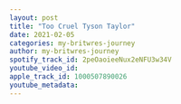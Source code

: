 ```yaml
---
layout: post
title: "Too Cruel Tyson Taylor"
date: 2021-02-05
categories: my-britwres-journey
author: my-britwres-journey
spotify_track_id: 2peOaoieeNux2eNFU3w34V
youtube_video_id: 
apple_track_id: 1000507890026
youtube_metadata: 
---
```

